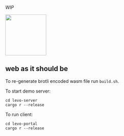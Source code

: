 _WIP_

<img src="https://raw.githubusercontent.com/velostudio/levo/main/levo.png" width="128" />

## web as it should be

To re-generate brotli encoded wasm file run `build.sh`.

To start demo server:

`cd levo-server`  
`cargo r --release`

To run client:

`cd levo-portal`  
`cargo r --release`
